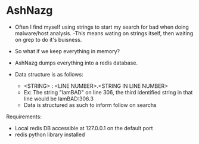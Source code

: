 # AshNazg

- Often I find myself using strings to start my search for bad when doing malware/host analysis.
-This means wating on strings itself, then waiting on grep to do it's buisness.
- So what if we keep everything in memory?

- AshNazg dumps everything into a redis database.
- Data structure is as follows:
  - \<STRING> : \<LINE NUMBER\>.\<STRING IN LINE NUMBER\>
  - Ex: The string "IamBAD" on line 306, the third identified string in that line would be IamBAD:306.3
  - Data is structured as such to inform follow on searchs


Requirements:
- Local redis DB accessible at 127.0.0.1 on the default port
- redis python library installed
